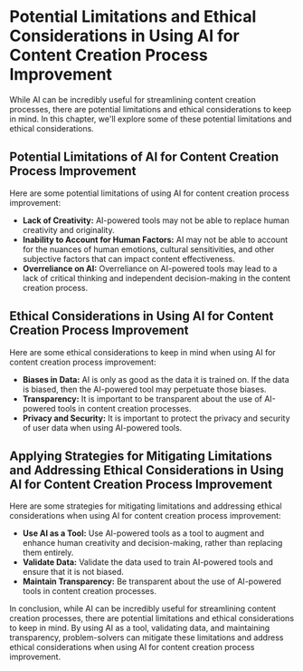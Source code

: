Potential Limitations and Ethical Considerations in Using AI for Content Creation Process Improvement
================================================================================================================

While AI can be incredibly useful for streamlining content creation processes, there are potential limitations and ethical considerations to keep in mind. In this chapter, we'll explore some of these potential limitations and ethical considerations.

Potential Limitations of AI for Content Creation Process Improvement
--------------------------------------------------------------------

Here are some potential limitations of using AI for content creation process improvement:

* **Lack of Creativity:** AI-powered tools may not be able to replace human creativity and originality.
* **Inability to Account for Human Factors:** AI may not be able to account for the nuances of human emotions, cultural sensitivities, and other subjective factors that can impact content effectiveness.
* **Overreliance on AI:** Overreliance on AI-powered tools may lead to a lack of critical thinking and independent decision-making in the content creation process.

Ethical Considerations in Using AI for Content Creation Process Improvement
---------------------------------------------------------------------------

Here are some ethical considerations to keep in mind when using AI for content creation process improvement:

* **Biases in Data:** AI is only as good as the data it is trained on. If the data is biased, then the AI-powered tool may perpetuate those biases.
* **Transparency:** It is important to be transparent about the use of AI-powered tools in content creation processes.
* **Privacy and Security:** It is important to protect the privacy and security of user data when using AI-powered tools.

Applying Strategies for Mitigating Limitations and Addressing Ethical Considerations in Using AI for Content Creation Process Improvement
-----------------------------------------------------------------------------------------------------------------------------------------

Here are some strategies for mitigating limitations and addressing ethical considerations when using AI for content creation process improvement:

* **Use AI as a Tool:** Use AI-powered tools as a tool to augment and enhance human creativity and decision-making, rather than replacing them entirely.
* **Validate Data:** Validate the data used to train AI-powered tools and ensure that it is not biased.
* **Maintain Transparency:** Be transparent about the use of AI-powered tools in content creation processes.

In conclusion, while AI can be incredibly useful for streamlining content creation processes, there are potential limitations and ethical considerations to keep in mind. By using AI as a tool, validating data, and maintaining transparency, problem-solvers can mitigate these limitations and address ethical considerations when using AI for content creation process improvement.
